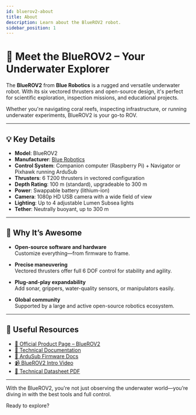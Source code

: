```yaml
---
id: bluerov2-about
title: About
description: Learn about the BlueROV2 robot.
sidebar_position: 1
---
```


# 🌊 Meet the BlueROV2 – Your Underwater Explorer

The **BlueROV2** from **Blue Robotics** is a rugged and versatile underwater robot. With its six vectored thrusters and open-source design, it's perfect for scientific exploration, inspection missions, and educational projects.

Whether you're navigating coral reefs, inspecting infrastructure, or running underwater experiments, BlueROV2 is your go-to ROV.

---

## 💡 Key Details

- **Model**: BlueROV2
- **Manufacturer**: [Blue Robotics](https://bluerobotics.com)
- **Control System**: Companion computer (Raspberry Pi) + Navigator or Pixhawk running ArduSub
- **Thrusters**: 6 T200 thrusters in vectored configuration
- **Depth Rating**: 100 m (standard), upgradeable to 300 m
- **Power**: Swappable battery (lithium-ion)
- **Camera**: 1080p HD USB camera with a wide field of view
- **Lighting**: Up to 4 adjustable Lumen Subsea lights
- **Tether**: Neutrally buoyant, up to 300 m

---

## 🚀 Why It’s Awesome

- **Open-source software and hardware**  
  Customize everything—from firmware to frame.

- **Precise maneuvering**  
  Vectored thrusters offer full 6 DOF control for stability and agility.

- **Plug-and-play expandability**  
  Add sonar, grippers, water-quality sensors, or manipulators easily.

- **Global community**  
  Supported by a large and active open-source robotics ecosystem.

---

## 🔗 Useful Resources

- [📘 Official Product Page – BlueROV2](https://bluerobotics.com/store/rov/bluerov2/)
- [🔧 Technical Documentation](https://bluerobotics.com/learn/bluerov2-operation/)
- [📑 ArduSub Firmware Docs](https://www.ardusub.com/)
- [📹 BlueROV2 Intro Video](https://www.youtube.com/watch?v=uugmuZINbW0)
- [📄 Technical Datasheet PDF](https://bluerobotics.com/wp-content/uploads/2017/03/br_bluerov2_datasheet_rev3-bleed-dragged.pdf)

---

With the BlueROV2, you're not just observing the underwater world—you’re diving in with the best tools and full control.

Ready to explore?
